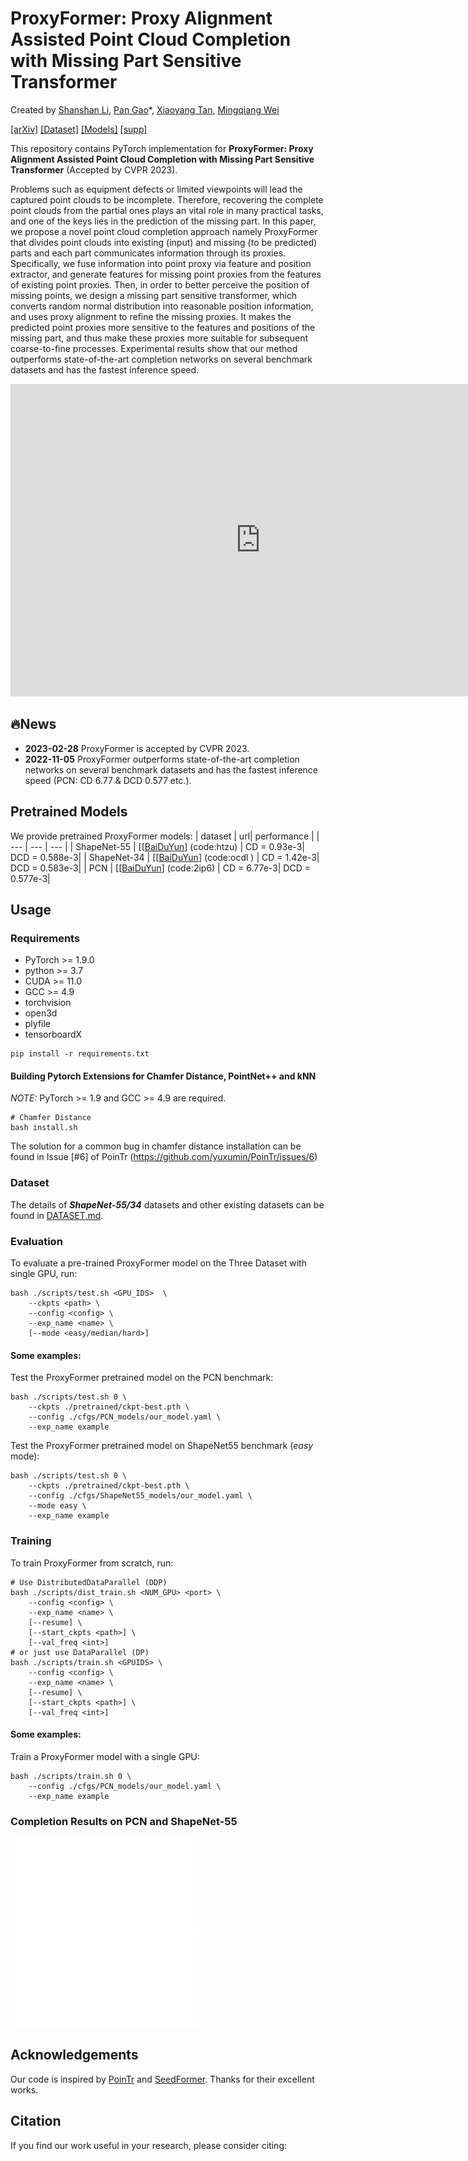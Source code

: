 # ProxyFormer: Proxy Alignment Assisted Point Cloud Completion with Missing Part Sensitive Transformer

Created by [Shanshan Li](https://github.com/MarkLiSS), [Pan Gao]()\*, [Xiaoyang Tan](), [Mingqiang Wei]()

[[arXiv]]() [[Dataset]](./DATASET.md) [[Models]](#pretrained-models) [[supp]](https://github.com/MarkLiSS/MyPapers/blob/main/Appendix_for_ProxyFormer.pdf)

This repository contains PyTorch implementation for __ProxyFormer: Proxy Alignment Assisted Point Cloud Completion with Missing Part Sensitive Transformer__ (Accepted by CVPR 2023).

Problems such as equipment defects or limited viewpoints will lead the captured point clouds to be incomplete. Therefore, recovering the complete point clouds from the partial ones plays an vital role in many practical tasks, and one of the keys lies in the prediction of the missing part. In this paper, we propose a novel point cloud completion approach namely ProxyFormer that divides point clouds into existing (input) and missing (to be predicted) parts and each part communicates information through its proxies. Specifically, we fuse information into point proxy via feature and position extractor, and generate features for missing point proxies from the features of existing point proxies. Then, in order to better perceive the position of missing points, we design a missing part sensitive transformer, which converts random normal distribution into reasonable position information, and uses proxy alignment  to refine the missing proxies. It makes the predicted point proxies more sensitive to the features and positions of the missing part, and thus make these proxies more suitable for subsequent coarse-to-fine processes. Experimental results show that our method outperforms state-of-the-art completion networks on several benchmark datasets and has the fastest inference speed.

<iframe src="https://github.com/I2-Multimedia-Lab/ProxyFormer/blob/main/figs/Pipeline2.pdf" style="width:800px; height:500px;" frameborder="0"></iframe>

## 🔥News
- **2023-02-28** ProxyFormer is accepted by CVPR 2023.
- **2022-11-05** ProxyFormer outperforms state-of-the-art completion networks on several benchmark datasets and has the fastest inference speed (PCN: CD 6.77 & DCD 0.577 etc.).

## Pretrained Models

We provide pretrained ProxyFormer models:
| dataset  | url| performance |
| --- | --- |  --- |
| ShapeNet-55 | [[[BaiDuYun](https://pan.baidu.com/s/1ZQf5XKgttZG0hZtDv9C_Vw)] (code:htzu) | CD = 0.93e-3| DCD = 0.588e-3|
| ShapeNet-34 | [[[BaiDuYun](https://pan.baidu.com/s/1sEo9F_UTrxBXyjD6pQ1Ydw)] (code:ocdl ) | CD = 1.42e-3| DCD = 0.583e-3|
| PCN |  [[[BaiDuYun](https://pan.baidu.com/s/1ISsmIkBYGNoJSnXKWAe_Ng)] (code:2ip6) | CD = 6.77e-3| DCD = 0.577e-3|

## Usage

### Requirements

- PyTorch >= 1.9.0
- python >= 3.7
- CUDA >= 11.0
- GCC >= 4.9 
- torchvision
- open3d
- plyfile
- tensorboardX

```
pip install -r requirements.txt
```

#### Building Pytorch Extensions for Chamfer Distance, PointNet++ and kNN

*NOTE:* PyTorch >= 1.9 and GCC >= 4.9 are required.

```
# Chamfer Distance
bash install.sh
```
The solution for a common bug in chamfer distance installation can be found in Issue [#6] of PoinTr (https://github.com/yuxumin/PoinTr/issues/6)


### Dataset

The details of ***ShapeNet-55/34*** datasets and other existing datasets can be found in [DATASET.md](./DATASET.md).

### Evaluation

To evaluate a pre-trained ProxyFormer model on the Three Dataset with single GPU, run:

```
bash ./scripts/test.sh <GPU_IDS>  \
    --ckpts <path> \
    --config <config> \
    --exp_name <name> \
    [--mode <easy/median/hard>]
```

####  Some examples:
Test the ProxyFormer pretrained model on the PCN benchmark:
```
bash ./scripts/test.sh 0 \
    --ckpts ./pretrained/ckpt-best.pth \
    --config ./cfgs/PCN_models/our_model.yaml \
    --exp_name example
```
Test the ProxyFormer pretrained model on ShapeNet55 benchmark (*easy* mode):
```
bash ./scripts/test.sh 0 \
    --ckpts ./pretrained/ckpt-best.pth \
    --config ./cfgs/ShapeNet55_models/our_model.yaml \
    --mode easy \
    --exp_name example
```

### Training

To train ProxyFormer from scratch, run:

```
# Use DistributedDataParallel (DDP)
bash ./scripts/dist_train.sh <NUM_GPU> <port> \
    --config <config> \
    --exp_name <name> \
    [--resume] \
    [--start_ckpts <path>] \
    [--val_freq <int>]
# or just use DataParallel (DP)
bash ./scripts/train.sh <GPUIDS> \
    --config <config> \
    --exp_name <name> \
    [--resume] \
    [--start_ckpts <path>] \
    [--val_freq <int>]
```
####  Some examples:
Train a ProxyFormer model with a single GPU:
```
bash ./scripts/train.sh 0 \
    --config ./cfgs/PCN_models/our_model.yaml \
    --exp_name example
```

### Completion Results on PCN and ShapeNet-55

![results](figs/PCN_Dataset_Result_Picture.pdf)
![results](figs/ShapeNet55_Results.pdf)

## Acknowledgements

Our code is inspired by [PoinTr](https://github.com/yuxumin/PoinTr) and [SeedFormer](https://github.com/hrzhou2/seedformer). Thanks for their excellent works.

## Citation
If you find our work useful in your research, please consider citing: 
```

```
